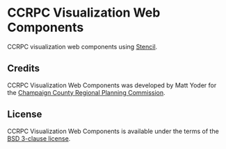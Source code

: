 # CCRPC Visualization Web Components

CCRPC visualization web components using [Stencil](https://stenciljs.com/).

## Credits
CCRPC Visualization Web Components was developed by Matt Yoder for the
[Champaign County Regional Planning Commission](https://ccrpc.org/).

## License
CCRPC Visualization Web Components is available under the terms of the [BSD
3-clause license](https://github.com/champaigncountyrpc/ccrpc-visualizations/blob/master/LICENSE.md).
